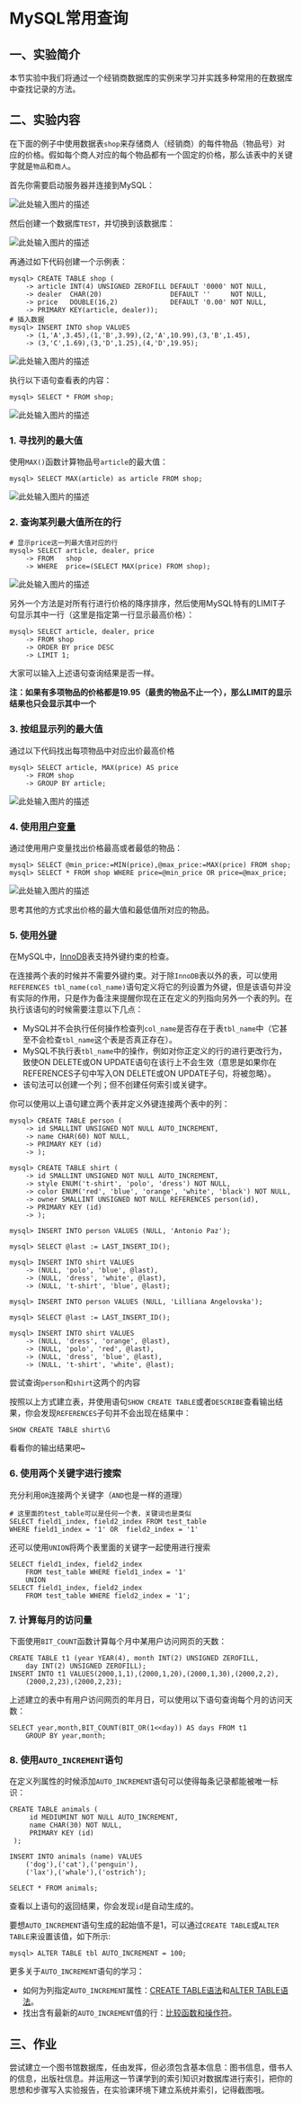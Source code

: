 # MySQL常用查询

## 一、实验简介

本节实验中我们将通过一个经销商数据库的实例来学习并实践多种常用的在数据库中查找记录的方法。

## 二、实验内容

在下面的例子中使用数据表`shop`来存储商人（经销商）的每件物品（物品号）对应的价格。假如每个商人对应的每个物品都有一个固定的价格，那么该表中的关键字就是`物品`和`商人`。

首先你需要启动服务器并连接到MySQL：

![此处输入图片的描述](https://dn-anything-about-doc.qbox.me/document-uid73259labid1241timestamp1438237365408.png?watermark/1/image/aHR0cDovL3N5bC1zdGF0aWMucWluaXVkbi5jb20vaW1nL3dhdGVybWFyay5wbmc=/dissolve/60/gravity/SouthEast/dx/0/dy/10)

然后创建一个数据库`TEST`，并切换到该数据库：

![此处输入图片的描述](https://dn-anything-about-doc.qbox.me/document-uid73259labid1241timestamp1438237517198.png?watermark/1/image/aHR0cDovL3N5bC1zdGF0aWMucWluaXVkbi5jb20vaW1nL3dhdGVybWFyay5wbmc=/dissolve/60/gravity/SouthEast/dx/0/dy/10)

再通过如下代码创建一个示例表：

```
mysql> CREATE TABLE shop (
    -> article INT(4) UNSIGNED ZEROFILL DEFAULT '0000' NOT NULL,
    -> dealer  CHAR(20)                 DEFAULT ''     NOT NULL,
    -> price   DOUBLE(16,2)             DEFAULT '0.00' NOT NULL,
    -> PRIMARY KEY(article, dealer));
# 插入数据
mysql> INSERT INTO shop VALUES
    -> (1,'A',3.45),(1,'B',3.99),(2,'A',10.99),(3,'B',1.45),
    -> (3,'C',1.69),(3,'D',1.25),(4,'D',19.95);
```
![此处输入图片的描述](https://dn-anything-about-doc.qbox.me/document-uid73259labid1241timestamp1438238326038.png?watermark/1/image/aHR0cDovL3N5bC1zdGF0aWMucWluaXVkbi5jb20vaW1nL3dhdGVybWFyay5wbmc=/dissolve/60/gravity/SouthEast/dx/0/dy/10)

执行以下语句查看表的内容：

```
mysql> SELECT * FROM shop;
```
![此处输入图片的描述](https://dn-anything-about-doc.qbox.me/document-uid73259labid1241timestamp1438238624838.png?watermark/1/image/aHR0cDovL3N5bC1zdGF0aWMucWluaXVkbi5jb20vaW1nL3dhdGVybWFyay5wbmc=/dissolve/60/gravity/SouthEast/dx/0/dy/10)

### 1. 寻找列的最大值

使用`MAX()`函数计算物品号`article`的最大值：

```
mysql> SELECT MAX(article) as article FROM shop;
```
![此处输入图片的描述](https://dn-anything-about-doc.qbox.me/document-uid73259labid1241timestamp1438238904659.png?watermark/1/image/aHR0cDovL3N5bC1zdGF0aWMucWluaXVkbi5jb20vaW1nL3dhdGVybWFyay5wbmc=/dissolve/60/gravity/SouthEast/dx/0/dy/10)

### 2. 查询某列最大值所在的行

```
# 显示price这一列最大值对应的行
mysql> SELECT article, dealer, price
    -> FROM   shop
    -> WHERE  price=(SELECT MAX(price) FROM shop);
```

![此处输入图片的描述](https://dn-anything-about-doc.qbox.me/document-uid73259labid1241timestamp1438239229478.png?watermark/1/image/aHR0cDovL3N5bC1zdGF0aWMucWluaXVkbi5jb20vaW1nL3dhdGVybWFyay5wbmc=/dissolve/60/gravity/SouthEast/dx/0/dy/10)

另外一个方法是对所有行进行价格的降序排序，然后使用MySQL特有的LIMIT子句显示其中一行（这里是指定第一行显示最高价格）：

```
mysql> SELECT article, dealer, price
    -> FROM shop
    -> ORDER BY price DESC
    -> LIMIT 1;
```

大家可以输入上述语句查询结果是否一样。

**注：如果有多项物品的价格都是19.95（最贵的物品不止一个），那么LIMIT的显示结果也只会显示其中一个**

### 3. 按组显示列的最大值

通过以下代码找出每项物品中对应出价最高价格

```
mysql> SELECT article, MAX(price) AS price
    -> FROM shop
    -> GROUP BY article;
```
![此处输入图片的描述](https://dn-anything-about-doc.qbox.me/document-uid73259labid1241timestamp1438240046841.png?watermark/1/image/aHR0cDovL3N5bC1zdGF0aWMucWluaXVkbi5jb20vaW1nL3dhdGVybWFyay5wbmc=/dissolve/60/gravity/SouthEast/dx/0/dy/10)

### 4. 使用[用户变量](http://doc.mysql.cn/mysql5/refman-5.1-zh.html-chapter/language-structure.html#variables)

通过使用用户变量找出价格最高或者最低的物品：

```
mysql> SELECT @min_price:=MIN(price),@max_price:=MAX(price) FROM shop;
mysql> SELECT * FROM shop WHERE price=@min_price OR price=@max_price;
```

![此处输入图片的描述](https://dn-anything-about-doc.qbox.me/document-uid73259labid1241timestamp1438240708104.png?watermark/1/image/aHR0cDovL3N5bC1zdGF0aWMucWluaXVkbi5jb20vaW1nL3dhdGVybWFyay5wbmc=/dissolve/60/gravity/SouthEast/dx/0/dy/10)

思考其他的方式求出价格的最大值和最低值所对应的物品。

### 5. 使用[外键](http://doc.mysql.cn/mysql5/refman-5.1-zh.html-chapter/introduction.html#ansi-diff-foreign-keys)

在MySQL中，[InnoDB](http://doc.mysql.cn/mysql5/refman-5.1-zh.html-chapter/storage-engines.html#innodb)表支持外键约束的检查。

在连接两个表的时候并不需要外键约束。对于除`InnoDB`表以外的表，可以使用`REFERENCES tbl_name(col_name)`语句定义将它的列设置为外键，但是该语句并没有实际的作用，只是作为备注来提醒你现在正在定义的列指向另外一个表的列。在执行该语句的时候需要注意以下几点：
 - MySQL并不会执行任何操作检查列`col_name`是否存在于表`tbl_name`中（它甚至不会检查`tbl_name`这个表是否真正存在）。
 - MySQL不执行表`tbl_name`中的操作，例如对你正定义的行的进行更改行为，致使ON DELETE或ON UPDATE语句在该行上不会生效（意思是如果你在REFERENCES子句中写入ON DELETE或ON UPDATE子句，将被忽略）。
 - 该句法可以创建一个列；但不创建任何索引或关键字。

你可以使用以上语句建立两个表并定义外键连接两个表中的列：

```
mysql> CREATE TABLE person (
    -> id SMALLINT UNSIGNED NOT NULL AUTO_INCREMENT,
    -> name CHAR(60) NOT NULL,
    -> PRIMARY KEY (id)
    -> );
 
mysql> CREATE TABLE shirt (
    -> id SMALLINT UNSIGNED NOT NULL AUTO_INCREMENT,
    -> style ENUM('t-shirt', 'polo', 'dress') NOT NULL,
    -> color ENUM('red', 'blue', 'orange', 'white', 'black') NOT NULL,
    -> owner SMALLINT UNSIGNED NOT NULL REFERENCES person(id),
    -> PRIMARY KEY (id)
    -> );
 
mysql> INSERT INTO person VALUES (NULL, 'Antonio Paz');
 
mysql> SELECT @last := LAST_INSERT_ID();
 
mysql> INSERT INTO shirt VALUES
    -> (NULL, 'polo', 'blue', @last),
    -> (NULL, 'dress', 'white', @last),
    -> (NULL, 't-shirt', 'blue', @last);
 
mysql> INSERT INTO person VALUES (NULL, 'Lilliana Angelovska');
 
mysql> SELECT @last := LAST_INSERT_ID();
 
mysql> INSERT INTO shirt VALUES
    -> (NULL, 'dress', 'orange', @last),
    -> (NULL, 'polo', 'red', @last),
    -> (NULL, 'dress', 'blue', @last),
    -> (NULL, 't-shirt', 'white', @last);
```
尝试查询`person`和`shirt`这两个的内容

按照以上方式建立表，并使用语句`SHOW CREATE TABLE`或者`DESCRIBE`查看输出结果，你会发现`REFERENCES`子句并不会出现在结果中：

```
SHOW CREATE TABLE shirt\G
```
看看你的输出结果吧~

### 6. 使用两个关键字进行搜索

充分利用`OR`连接两个关键字（`AND`也是一样的道理）

```
# 这里面的test_table可以是任何一个表，关键词也是类似
SELECT field1_index, field2_index FROM test_table
WHERE field1_index = '1' OR  field2_index = '1'
```
还可以使用`UNION`将两个表里面的关键字一起使用进行搜索

```
SELECT field1_index, field2_index
    FROM test_table WHERE field1_index = '1'
    UNION
SELECT field1_index, field2_index
    FROM test_table WHERE field2_index = '1';
```
### 7. 计算每月的访问量

下面使用`BIT_COUNT`函数计算每个月中某用户访问网页的天数：

```
CREATE TABLE t1 (year YEAR(4), month INT(2) UNSIGNED ZEROFILL,
    day INT(2) UNSIGNED ZEROFILL);
INSERT INTO t1 VALUES(2000,1,1),(2000,1,20),(2000,1,30),(2000,2,2),
    (2000,2,23),(2000,2,23);
```
上述建立的表中有用户访问网页的年月日，可以使用以下语句查询每个月的访问天数：

```
SELECT year,month,BIT_COUNT(BIT_OR(1<<day)) AS days FROM t1
    GROUP BY year,month;
```
### 8. 使用`AUTO_INCREMENT`语句

在定义列属性的时候添加`AUTO_INCREMENT`语句可以使得每条记录都能被唯一标识：

```
CREATE TABLE animals (
     id MEDIUMINT NOT NULL AUTO_INCREMENT,
     name CHAR(30) NOT NULL,
     PRIMARY KEY (id)
 );
 
INSERT INTO animals (name) VALUES 
    ('dog'),('cat'),('penguin'),
    ('lax'),('whale'),('ostrich');
    
SELECT * FROM animals;
```
查看以上语句的返回结果，你会发现`id`是自动生成的。

要想`AUTO_INCREMENT`语句生成的起始值不是1，可以通过`CREATE TABLE`或`ALTER TABLE`来设置该值，如下所示:

```
mysql> ALTER TABLE tbl AUTO_INCREMENT = 100;
```
更多关于`AUTO_INCREMENT`语句的学习：
 - 如何为列指定`AUTO_INCREMENT`属性：[CREATE TABLE语法](http://doc.mysql.cn/mysql5/refman-5.1-zh.html-chapter/sql-syntax.html#create-table)和[ALTER TABLE语法](http://doc.mysql.cn/mysql5/refman-5.1-zh.html-chapter/sql-syntax.html#alter-table)。
 - 找出含有最新的`AUTO_INCREMENT`值的行：[比较函数和操作符](http://doc.mysql.cn/mysql5/refman-5.1-zh.html-chapter/functions.html#comparison-operators)。

## 三、作业

尝试建立一个图书馆数据库，任由发挥，但必须包含基本信息：图书信息，借书人的信息，出版社信息。并运用这一节课学到的索引知识对数据库进行索引，把你的思想和步骤写入实验报告，在实验课环境下建立系统并索引，记得截图哦。

